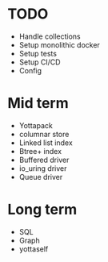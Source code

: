 # TODO


- Handle collections
- Setup monolithic docker
- Setup tests
- Setup CI/CD
- Config

# Mid term

- Yottapack
- columnar store
- Linked list index
- Btree+ index
- Buffered driver
- io_uring driver
- Queue driver

# Long term

- SQL
- Graph
- yottaself